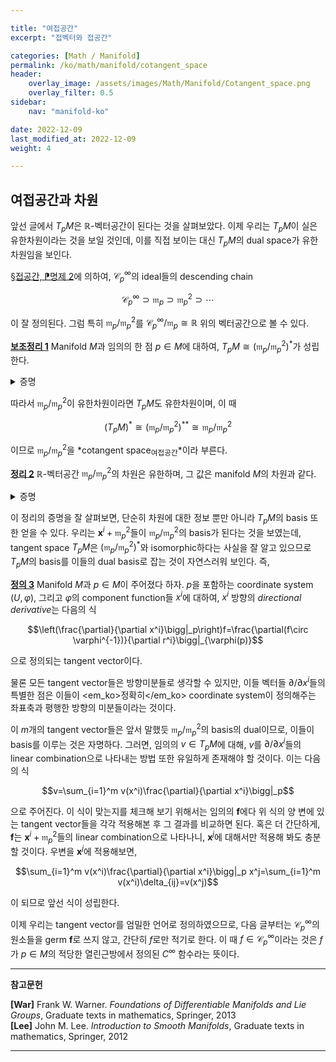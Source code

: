 ```yaml
---

title: "여접공간"
excerpt: "접벡터와 접공간"

categories: [Math / Manifold]
permalink: /ko/math/manifold/cotangent_space
header:
    overlay_image: /assets/images/Math/Manifold/Cotangent_space.png
    overlay_filter: 0.5
sidebar: 
    nav: "manifold-ko"

date: 2022-12-09
last_modified_at: 2022-12-09
weight: 4

---
```


## 여접공간과 차원

앞선 글에서 $T_pM$은 $\mathbb{R}$-벡터공간이 된다는 것을 살펴보았다. 이제 우리는 $T_pM$이 실은 유한차원이라는 것을 보일 것인데, 이를 직접 보이는 대신 $T_pM$의 dual space가 유한차원임을 보인다.

[§접공간, ⁋명제 2](/ko/math/manifold/tangent_space#prop2)에 의하여, $\mathcal{C}^\infty_p$의 ideal들의 descending chain

$$\mathcal{C}^\infty_p\supset\mathfrak{m}_p\supset\mathfrak{m}_p^2\supset\cdots$$

이 잘 정의된다. 그럼 특히 $\mathfrak{m}_p/\mathfrak{m}_p^2$를 $\mathcal{C}^\infty_p/\mathfrak{m}_p\cong\mathbb{R}$ 위의 벡터공간으로 볼 수 있다. 

<div class="proposition" markdown="1">

<ins id="lem1">**보조정리 1**</ins> Manifold $M$과 임의의 한 점 $p\in M$에 대하여, $T_pM\cong(\mathfrak{m}_p/\mathfrak{m}_p^2)^\ast$가 성립한다. 

</div>
<details class="proof" markdown="1">
<summary>증명</summary>

우선 임의의 $v\in T\_pM$가 주어졌다 하자. 이를 부분집합 $\mathfrak{m}\_p$으로 restrict하면 $v\|\_{\mathfrak{m}\_p}\in\Hom_\mathbb{R}(\mathfrak{m}_p,\mathbb{R})$이 성립한다. 이제 $v\|\_{\mathfrak{m}_p}$이 linear map $\mathfrak{m}_p/\mathfrak{m}_p^2\rightarrow\mathbb{R}$을 잘 정의한다는 것을 보이려면 $\mathfrak{m}_p^2\subset\ker (v\|\_{\mathfrak{m}_p})$임을 보여야 한다. 적당한 index set $I$에 대하여, $\mathfrak{m}_p$가 $\mathbf{f}_i$들에 의해 생성되는 ideal이라 하자. 그럼 $\mathfrak{m}_p^2$은 $\mathbf{f}_i\mathbf{f}_j$들에 의하여 생성되는 ideal이다. 그런데

$$v(\mathbf{f}_i\mathbf{f}_j)=\mathbf{f}_i(p)v(\mathbf{f}_j)+\mathbf{f}_j(p)v(\mathbf{f}_i)=0$$

이므로, $v$는 $\mathfrak{m}_p^2$의 임의의 generator를 항상 0으로 보내고, $\mathfrak{m}_p^2\subset\ker(v\|\_{\mathfrak{m}_p})$이며, 따라서 임의의 $v\in T_pM$마다 적당한 $\mathfrak{m}_p/\mathfrak{m}_p^2$의 원소를 대응시킬 수 있다. 이 대응이 $\mathbb{R}$-linear map이라는 것은 자명하다.

반대로 임의의 $L\in(\mathfrak{m}_p/\mathfrak{m}_p^2)^\ast$이 주어졌다 하고, 이를 이용해 tangent vector $v_L$을 하나 만들자. Tangent vector는 $C_p^\infty$에서 $\mathbb{R}$로의 linear map으로서, $v_L$을 만든다는 것은 임의의 $\mathbf{f}\in \mathcal{C}^\infty_p$에 대하여 $v_L(\mathbf{f})$의 값을 정해주는 것과 같다. $\mathbf{f(p)}$를 함숫값 $f(p)$를 갖는 상수함수라 하면, $\mathbf{f}-\mathbf{f(p)}$는 $\mathfrak{m}_p$의 원소이고, 따라서 

$$v_L(\mathbf{f})=L((\mathbf{f}-\mathbf{f(p)})+\mathfrak{m}_p^2)$$

으로 정의하는 것이 잘 정의된다. 이렇게 정의된 $v_L$이 linear map일 뿐만 아니라 [§접공간, ⁋정의 3](/ko/math/manifold/tangent_space#def3)도 만족한다는 것을 보여야 하므로, 

$$\begin{aligned}
            v_L(\mathbf{f}\cdot\mathbf{g})&=L((\mathbf{fg}-\mathbf{f(p)g(p)})+\mathfrak{m}_p^2)\\
            &=L(((\mathbf{f}-\mathbf{f(p)})(\mathbf{g}-\mathbf{g(p)})+\mathbf{f(p)}(\mathbf{g}-\mathbf{g(p)})+(\mathbf{f}-\mathbf{f(p)})\mathbf{g(p)})+\mathfrak{m}_p^2)\\
            &=\mathbf{f}(p)L((\mathbf{g}-\mathbf{g(p)})+\mathfrak{m}_p^2)+\mathbf{g}(p)L((\mathbf{f}-\mathbf{f(p)})+\mathfrak{m}_p^2)\\
            &=\mathbf{f}(p)+v_L(\mathbf{g})+\mathbf{g}(p)v_L(\mathbf{f}).
        \end{aligned}
$$

을 계산할 수 있다. $L\mapsto v_L$ 또한 linear map이 된다는 것을 쉽게 보일 수 있으며, 뿐만 아니라 이 대응이 앞서 정의한 $T_pM$에서 $(\mathfrak{m}_p/\mathfrak{m}_p^2)^\ast$로의 linear map의 역함수가 된다는 것을 확인할 수 있다.

</details>

따라서 $\mathfrak{m}_p/\mathfrak{m}_p^2$이 유한차원이라면 $T_pM$도 유한차원이며, 이 때

$$(T_pM)^\ast\cong(\mathfrak{m}_p/\mathfrak{m}_p^2)^{\ast\ast}\cong\mathfrak{m}_p/\mathfrak{m}_p^2$$

이므로 $\mathfrak{m}_p/\mathfrak{m}_p^2$을 *cotangent space<sub>여접공간</sub>*이라 부른다. 

<div class="proposition" markdown="1">

<ins id="thm2">**정리 2**</ins> $\mathbb{R}$-벡터공간 $\mathfrak{m}_p/\mathfrak{m}_p^2$의 차원은 유한하며, 그 값은 manifold $M$의 차원과 같다.

</div>
<details class="proof" markdown="1">
<summary>증명</summary>

이를 보이기 위해, 다음의 다변수 테일러 근사

$$\begin{aligned}g(x)&=g(x_0)+\sum_{i=1}^m\frac{\partial g}{\partial r^i}\bigg|_{x_0}(r^i(x)-r^i(x_0))\\
&\phantom{phantom}+\sum_{i,j}(r^i(x)-r^i(x_0))(r^j(x)-r^j(x_0))\int_0^1(1-t)\frac{\partial^2g}{\partial r^i\partial r^j}\bigg|_{(x_0+t(x-x_0))}\mathop{dt}\end{aligned}$$

을 사용한다. 

$(U,\varphi)$가 $p$을 중심으로 하는 coordinate system이고, $\varphi=(x^i)\_{i=1}^m$라 하자. 또, $\mathbf{f}\in\mathfrak{m}_p$가 임의로 주어졌다 하자. 

위의 식은 유클리드 공간에서 성립하는 식이므로, $g=f\circ\varphi^{-1}$로 두고, $g$의 정의역이 $\varphi(U)$인 것으로 생각하자. 원점을 중심으로 한 테일러 근사로부터, 임의의 $x\in\varphi(U)$에 대하여 다음의 식

$$g(x)=g(0)+\sum_{i=1}^m\frac{\partial g}{\partial r^i}\bigg|_0r^i(x)+\sum_{i,j}r^i(x)r^j(x)\int_0^1(1-t)\frac{\partial^2g}{\partial r^i\partial r^j}\bigg|_{tx}\mathop{dt}$$

을 얻는다. 이제 $x=\varphi(q)$라 하면

$$\begin{aligned}f(q)&=f(p)+\sum_{i=1}^m\frac{\partial (f\circ\varphi^{-1})}{\partial r^i}\bigg|_0r^i(\varphi(q))+\sum_{i,j}r^i(\varphi(q))r^j(\varphi(q))\int_0^1(1-t)\frac{\partial^2g}{\partial r^i\partial r^j}\bigg|_{t\varphi(q)}\mathop{dt}\\ &=f(p)+\sum_{i=1}^m\frac{\partial(f\circ\varphi^{-1})}{\partial r^i}\bigg|_0 x^i(q)+\sum_{i,j} x^i(q)x^j(q)\int_0^1(1-t)\frac{\partial^2 g}{\partial r^i\partial r^j}\bigg|_{t\varphi(q)}dt\end{aligned}$$

이다. 우변을 살펴보면, $\mathbf{f}\in\mathfrak{m}_p$으로부터 $f(p)=0$이고, 또 우변의 적분은 $q$에 대한 $C^\infty$ 함수이다. 이제 $x^i$들은 모두 $x^i(p)=0$을 만족하는 함수이므로, 위 식을 germ으로 바꾸면 우변의 이중합은 $\mathfrak{m}_p^2$의 원소가 된다. 이를 모두 정리하면

$$\mathbf{f}=\sum_{i=1}^m\frac{\partial(f\circ\varphi^{-1})}{\partial r^i}\bigg|_0\mathbf{x}^i\mod \mathfrak{m}_p^2$$

이 성립한다. $\mathbf{f}$는 임의의 원소이므로, $\mathfrak{m}_p/\mathfrak{m}_p^2$이 $\mathbf{x}^i+\mathfrak{m}_p^2$들로 생성됨을 알 수 있다.

증명을 마무리하기 위해서는 이들 $n$개의 원소들 $\mathbf{x}^i+\mathfrak{m}_p^2$들이 일차독립임을 보여야 한다. 

$$\sum_{i=1}^m a_i\mathbf{x}^i=0\mod \mathfrak{m}_p^2$$

이라 하자. 그럼 $U$ 위에서 위 식은

$$\sum_{i=1}^m a_i (x^i\circ\varphi^{-1})=0\mod \mathfrak{m}_0^2$$

이 되고 (단, $\mathfrak{m}_0$은 점 $0\in\varphi(U)$에 대응되는 maximal ideal이다), $x^i\circ\varphi^{-1}=r^i$이므로 

$$\sum_{i=1}^m a_i\mathbf{r}^i=0\mod \mathfrak{m}^2_0$$

가 된다. 

우리는 아직 $\partial/\partial x^i$를 정의하진 않았지만, 유클리드 공간에서의 방향미분은 잘 알고 있다. 이를 이용해서 위 식의 양변에 $\partial/\partial r^j$를 취하면, 우변의 $0$ (즉 $\mathfrak{n}^2$의 어떤 원소)는 라이프니츠 법칙에 의해 $0$이 될 것이고, 따라서 이 식은

$$a_j=\frac{\partial}{\partial r^j}\bigg|_0\sum a_i r^i=0$$

이 된다. 따라서 $a_j=0$이 모든 $j$에 대해 성립하고 $\mathbf{x}^i+\mathfrak{m}_p^2$들은 일차독립이다.

</details>

이 정리의 증명을 잘 살펴보면, 단순히 차원에 대한 정보 뿐만 아니라 $T_pM$의 basis 또한 얻을 수 있다. 우리는 $\mathbf{x}^i+\mathfrak{m}_p^2$들이 $\mathfrak{m}_p/\mathfrak{m}_p^2$의 basis가 된다는 것을 보였는데, tangent space $T_pM$은 $(\mathfrak{m}_p/\mathfrak{m}_p^2)^\ast$와 isomorphic하다는 사실을 잘 알고 있으므로 $T_pM$의 basis를 이들의 dual basis로 잡는 것이 자연스러워 보인다. 즉,

<div class="definition" markdown="1">

<ins id="def3">**정의 3**</ins> Manifold $M$과 $p\in M$이 주어졌다 하자. $p$을 포함하는 coordinate system $(U,\varphi)$, 그리고 $\varphi$의 component function들 $x^i$에 대하여, $x^i$ 방향의 *directional derivative*는 다음의 식

$$\left(\frac{\partial}{\partial x^i}\bigg|_p\right)f=\frac{\partial(f\circ \varphi^{-1})}{\partial r^i}\bigg|_{\varphi(p)}$$

으로 정의되는 tangent vector이다.

</div>

물론 모든 tangent vector들은 방향미분들로 생각할 수 있지만, 이들 벡터들 $\partial/\partial x^i$들의 특별한 점은 이들이 <em_ko>정확히</em_ko> coordinate system이 정의해주는 좌표축과 평행한 방향의 미분들이라는 것이다. 

이 $m$개의 tangent vector들은 앞서 말했듯 $\mathfrak{m}_p/\mathfrak{m}_p^2$의 basis의 dual이므로, 이들이 basis를 이루는 것은 자명하다. 그러면, 임의의 $v\in T_pM$에 대해, $v$를 $\partial/\partial x^i$들의 linear combination으로 나타내는 방법 또한 유일하게 존재해야 할 것이다. 이는 다음의 식

$$v=\sum_{i=1}^m v(x^i)\frac{\partial}{\partial x^i}\bigg|_p$$

으로 주어진다. 이 식이 맞는지를 체크해 보기 위해서는 임의의 $\mathbf{f}$에다 위 식의 양 변에 있는 tangent vector들을 각각 적용해본 후 그 결과를 비교하면 된다. 혹은 더 간단하게, $\mathbf{f}$는 $\mathbf{x}^i+\mathfrak{m}_p^2$들의 linear combination으로 나타나니, $\mathbf{x}^j$에 대해서만 적용해 봐도 충분할 것이다. 우변을 $\mathbf{x}^j$에 적용해보면,

$$\sum_{i=1}^m v(x^i)\frac{\partial}{\partial x^i}\bigg|_p x^j=\sum_{i=1}^m v(x^i)\delta_{ij}=v(x^j)$$

이 되므로 앞선 식이 성립한다. 

이제 우리는 tangent vector를 엄밀한 언어로 정의하였으므로, 다음 글부터는 $\mathcal{C}^\infty_p$의 원소들을 germ $\mathbf{f}$로 쓰지 않고, 간단히 $f$로만 적기로 한다. 이 때 $f\in \mathcal{C}^\infty_p$이라는 것은 $f$가 $p\in M$의 적당한 열린근방에서 정의된 $C^\infty$ 함수라는 뜻이다.

---

**참고문헌**

**[War]** Frank W. Warner. *Foundations of Differentiable Manifolds and Lie Groups*, Graduate texts in mathematics, Springer, 2013  
**[Lee]** John M. Lee. *Introduction to Smooth Manifolds*, Graduate texts in mathematics, Springer, 2012  

---